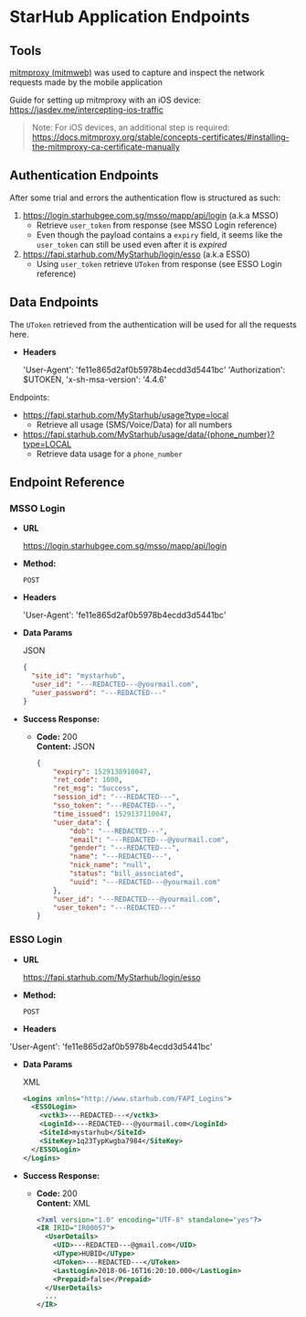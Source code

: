 # StarHub Application Endpoints

## Tools

[mitmproxy (mitmweb)](https://mitmproxy.org/) was used to capture and inspect the network requests made by the mobile application

Guide for setting up mitmproxy with an iOS device: https://jasdev.me/intercepting-ios-traffic

> Note: For iOS devices, an additional step is required: https://docs.mitmproxy.org/stable/concepts-certificates/#installing-the-mitmproxy-ca-certificate-manually

## Authentication Endpoints

After some trial and errors the authentication flow is structured as such:

1) https://login.starhubgee.com.sg/msso/mapp/api/login (a.k.a MSSO)
    - Retrieve `user_token` from response (see MSSO Login reference)
    - Even though the payload contains a `expiry` field, it seems like the `user_token` can still be used even after it is _expired_
2) https://fapi.starhub.com/MyStarhub/login/esso (a.k.a ESSO)
    - Using `user_token` retrieve `UToken` from response (see ESSO Login reference)

## Data Endpoints

The `UToken` retrieved from the authentication will be used for all the requests here.

*  **Headers**

   'User-Agent': 'fe11e865d2af0b5978b4ecdd3d5441bc'
   'Authorization': $UTOKEN,
   'x-sh-msa-version': '4.4.6'


Endpoints:

- https://fapi.starhub.com/MyStarhub/usage?type=local
    - Retrieve all usage (SMS/Voice/Data) for all numbers
- https://fapi.starhub.com/MyStarhub/usage/data/{phone_number}?type=LOCAL
    - Retrieve data usage for a `phone_number`

## Endpoint Reference

### MSSO Login

* **URL**

  https://login.starhubgee.com.sg/msso/mapp/api/login

* **Method:**

  `POST`
  
*  **Headers**

   'User-Agent': 'fe11e865d2af0b5978b4ecdd3d5441bc'

* **Data Params**

  JSON

    ```json
    {
      "site_id": "mystarhub",
      "user_id": "---REDACTED---@yourmail.com",
      "user_password": "---REDACTED---"
    }
    ```

* **Success Response:**

  * **Code:** 200 <br />
    **Content:** JSON

    ```json
    {
        "expiry": 1529138910047,
        "ret_code": 1000,
        "ret_msg": "Success",
        "session_id": "---REDACTED---",
        "sso_token": "---REDACTED---",
        "time_issued": 1529137110047,
        "user_data": {
            "dob": "---REDACTED---",
            "email": "---REDACTED---@yourmail.com",
            "gender": "---REDACTED---",
            "name": "---REDACTED---",
            "nick_name": "null",
            "status": "bill_associated",
            "uuid": "---REDACTED---@yourmail.com"
        },
        "user_id": "---REDACTED---@yourmail.com",
        "user_token": "---REDACTED---"
    }
    ```
    
### ESSO Login

* **URL**

  https://fapi.starhub.com/MyStarhub/login/esso

* **Method:**

  `POST`
  
*  **Headers**
  
  'User-Agent': 'fe11e865d2af0b5978b4ecdd3d5441bc'

* **Data Params**

  XML

    ```xml
    <Logins xmlns="http://www.starhub.com/FAPI_Logins">
      <ESSOLogin>
        <vctk3>---REDACTED---</vctk3>
        <LoginId>---REDACTED---@yourmail.com</LoginId>
        <SiteId>mystarhub</SiteId>
        <SiteKey>1q23TypKwgba7984</SiteKey>
      </ESSOLogin>
    </Logins>
    ```

* **Success Response:**

  * **Code:** 200 <br />
    **Content:** XML

    ```xml
    <?xml version="1.0" encoding="UTF-8" standalone="yes"?>
    <IR IRID="IR00057">
      <UserDetails>
        <UID>---REDACTED---@gmail.com</UID>
        <UType>HUBID</UType>
        <UToken>---REDACTED---</UToken>
        <LastLogin>2018-06-16T16:20:10.000</LastLogin>
        <Prepaid>false</Prepaid>
      </UserDetails>
      ...
    </IR>
    ```